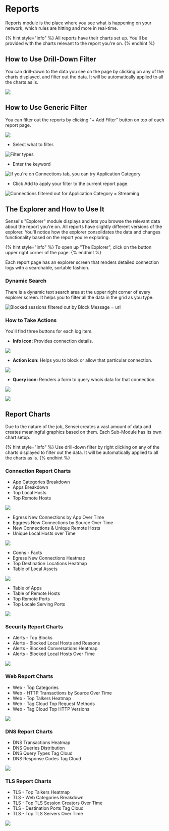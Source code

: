 # Reports

Reports module is the place where you see what is happening on your network, which rules are hitting and more in real-time.

{% hint style="info" %}
All reports have their charts set up. You'll be provided with the charts relevant to the report you're on.
{% endhint %}

## How to Use Drill-Down Filter

You can drill-down to the data you see on the page by clicking on any of the charts displayed, and filter out the data. It will be automatically applied to all the charts as is.

![](../.gitbook/assets/sensei-m3-reports-charts-drill-down.png)

## How to Use Generic Filter

You can filter out the reports by clicking "+ Add Filter" button on top of each report page.

![](../.gitbook/assets/sensei-m3-reports-filter-1.png)

* Select what to filter.

![Filter types](../.gitbook/assets/sensei-m3-reports-filter-2.png)

* Enter the keyword

![If you&apos;re on Connections tab, you can try Application Category](../.gitbook/assets/sensei-m3-reports-filter-3.png)

* Click Add to apply your filter to the current report page.

![Connections filtered out for Application Category = Streaming](../.gitbook/assets/sensei-m3-reports-filter-4.png)

## The Explorer and How to Use It

Sensei's "Explorer" module displays and lets you browse the relevant data about the report you're on. All reports have slightly different versions of the explorer. You'll notice how the explorer consolidates the data and changes functionality based on the report you're exploring.

{% hint style="info" %}
To open up "The Explorer", click on the button upper right corner of the page. 
{% endhint %}

Each report page has an explorer screen that renders detailed connection logs with a searchable, sortable fashion.

### Dynamic Search

There is a dynamic text search area at the upper right corner of every explorer screen. It helps you to filter all the data in the grid as you type.

![Blocked sessions filtered out by Block Message = url](../.gitbook/assets/sensei-m3-reports-tab2-security-3-explorer-detail-5-search.png)

### How to Take Actions

You'll find three buttons for each log item.

* **Info icon:** Provides connection details.

![](../.gitbook/assets/sensei-m3-reports-tab1-connections-7-explorer-detail-1.png)

* **Action icon:**  Helps you to block or allow that particular connection.

![](../.gitbook/assets/sensei-m3-reports-tab1-connections-7-explorer-detail-2-block.png)

* **Query icon:** Renders a form to query whois data for that connection.

![](../.gitbook/assets/sensei-m3-reports-tab1-connections-7-explorer-detail-3-query.png)

![](../.gitbook/assets/sensei-m3-reports-tab1-connections-7-explorer-detail-4-query-result.png)

## Report Charts

Due to the nature of the job, Sensei creates a vast amount of data and creates meaningful graphics based on them. Each Sub-Module has its own chart setup.

{% hint style="info" %}
Use drill-down filter by right clicking on any of the charts displayed to filter out the data. It will be automatically applied to all the charts as is.
{% endhint %}

### Connection Report Charts

* App Categories Breakdown
* Apps Breakdown
* Top Local Hosts
* Top Remote Hosts

![](../.gitbook/assets/sensei-m3-reports-tab1-connections-2.png)

* Egress New Connections by App Over Time
* Eggress New Connections by Source Over Time
* New Connections & Unique Remote Hosts
* Unique Local Hosts over Time

![](../.gitbook/assets/sensei-m3-reports-tab1-connections-3.png)

* Conns - Facts
* Egress New Connections Heatmap
* Top Destination Locations Heatmap
* Table of Local Assets

![](../.gitbook/assets/sensei-m3-reports-tab1-connections-4.png)

* Table of Apps
* Table of Remote Hosts
* Top Remote Ports
* Top Locale Serving Ports

![](../.gitbook/assets/sensei-m3-reports-tab1-connections-5.png)

### Security Report Charts

* Alerts - Top Blocks
* Alerts - Blocked Local Hosts and Reasons
* Alerts - Blocked Conversations Heatmap
* Alerts - Blocked Local Hosts Over Time

![](../.gitbook/assets/sensei-m3-reports-tab2-security-1-graphs-alternate.png)

### Web Report Charts

* Web - Top Categories
* Web - HTTP Transactions by Source Over Time
* Web - Top Talkers Heatmap
* Web - Tag Cloud Top Request Methods
* Web - Tag Cloud Top HTTP Versions

![](../.gitbook/assets/sensei-m3-reports-tab3-web-1-graphs-alternate.png)

### DNS Report Charts

* DNS Transactions Heatmap
* DNS Queries Distribution
* DNS Query Types Tag Cloud
* DNS Response Codes Tag Cloud

![](../.gitbook/assets/sensei-m3-reports-tab4-dns-1-graphs-alternate.png)

### TLS Report Charts

* TLS - Top Talkers Heatmap
* TLS - Web Categories Breakdown
* TLS - Top TLS Session Creators Over Time
* TLS - Destination Ports Tag Cloud
* TLS - Top TLS Servers Over Time

![](../.gitbook/assets/sensei-m3-reports-tab5-tls-1-graphs-alternate.png)

